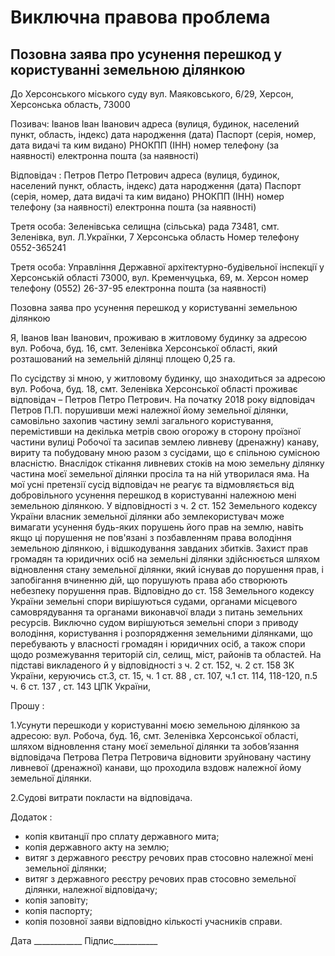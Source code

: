 <!-- TITLE: Виключна правова проблема -->
<!-- SUBTITLE: A quick summary of Vpvpp -->

# Виключна правова проблема
## Позовна заява про усунення перешкод у користуванні земельною ділянкою


До Херсонського міського суду
вул.  Маяковського, 6/29, Херсон, Херсонська область, 73000

Позивач:      Іванов Іван Іванович
адреса (вулиця, будинок, населений пункт, область, індекс)
дата народження (дата)
Паспорт (серія, номер, дата видачі та ким видано)
РНОКПП (ІНН)
номер телефону (за наявності)
електронна пошта (за наявності)

Відповідач :     Петров Петро Петрович
адреса (вулиця, будинок, населений пункт, область, індекс)
дата народження (дата)
Паспорт (серія, номер, дата видачі та ким видано)
РНОКПП (ІНН)
номер телефону (за наявності)
електронна пошта (за наявності)


Третя особа: 
Зеленівська селищна (сільська) рада
73481, смт. Зеленівка, вул. Л.Українки, 7
Херсонська область
Номер телефону 0552-365241

Третя особа: 
Управління Державної архітектурно-будівельної інспекції у Херсонській області
73000, вул. Кременчуцька, 69, м. Херсон
номер телефону (0552) 26-37-95
електронна пошта (за наявності)
 

Позовна заява про усунення перешкод у користуванні земельною ділянкою

Я, Іванов Іван Іванович, проживаю в житловому будинку за адресою вул. Робоча, буд. 16, смт. Зеленівка Херсонської області, який розташований на земельній ділянці площею 0,25 га.

По сусідству зі мною, у житловому будинку, що знаходиться за адресою вул. Робоча, буд. 18, смт. Зеленівка Херсонської області проживає відповідач – Петров Петро Петрович.
На початку  2018 року відповідач Петров П.П. порушивши межі належної йому земельної ділянки, самовільно захопив частину землі загального користування, перемістивши на декілька метрів свою огорожу в сторону проїзної частини вулиці Робочої та засипав землею ливневу (дренажну) канаву, вириту та побудовану мною разом з сусідами, що є спільною сумісною власністю. Внаслідок стікання ливневих стоків на мою земельну ділянку частина моєї земельної ділянки просіла  та на ній утворилася яма. 
На мої усні претензії сусід відповідач  не реагує та відмовляється від добровільного усунення перешкод в користуванні належною мені земельною ділянкою.
У відповідності з ч. 2 ст. 152 Земельного кодексу України власник земельної ділянки або землекористувач може вимагати усунення будь-яких порушень його прав на землю, навіть якщо ці порушення не пов'язані з позбавленням права володіння земельною ділянкою, і відшкодування завданих збитків. Захист прав громадян та юридичних осіб на земельні ділянки здійснюється шляхом відновлення стану земельної ділянки, який існував до порушення прав, і запобігання вчиненню дій, що порушують права або створюють небезпеку порушення прав.
Відповідно до ст. 158 Земельного кодексу України земельні спори вирішуються судами, органами місцевого самоврядування та органами виконавчої влади з питань земельних ресурсів. Виключно судом вирішуються земельні спори з приводу володіння, користування і розпорядження земельними ділянками, що перебувають у власності громадян і юридичних осіб, а також спори щодо розмежування територій сіл, селищ, міст, районів та областей.
На підставі викладеного й у відповідності з ч. 2 ст. 152, ч. 2 ст. 158 ЗК України, керуючись ст.3, ст. 15, ч. 1 ст. 88 , ст. 107, ч.1 ст. 114, 118-120, п.5 ч. 6 ст. 137 , ст. 143 ЦПК України,

Прошу :

1.Усунути перешкоди у користуванні моєю земельною ділянкою за адресою: вул. Робоча, буд. 16, смт. Зеленівка Херсонської області, шляхом відновлення стану моєї земельної ділянки та зобов’язання відповідача Петрова Петра Петровича відновити зруйновану частину ливневої (дренажної) канави, що проходила вздовж належної йому земельної ділянки.

2.Судові витрати покласти на відповідача.

Додаток  :
- копія квитанції про сплату державного мита;
- копія державного акту на землю;
- витяг з державного реєстру речових прав стосовно належної мені земельної ділянки;
- витяг з державного реєстру речових прав стосовно  земельної ділянки, належної відповідачу;
- копія заповіту;
- копія паспорту;
- копія позовної заяви відповідно кількості учасників справи.

Дата ____________                                                                     Підпис___________
